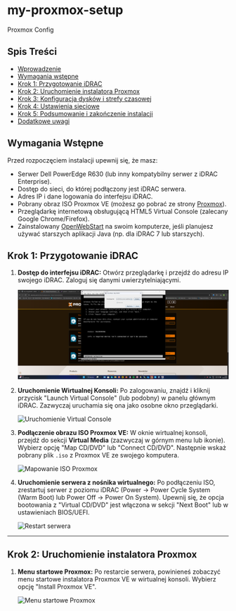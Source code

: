 # my-proxmox-setup
Proxmox Config

## Spis Treści

- [Wprowadzenie](#wprowadzenie)
- [Wymagania wstępne](#wymagania-wstępne)
- [Krok 1: Przygotowanie iDRAC](#krok-1-przygotowanie-idrac)
- [Krok 2: Uruchomienie instalatora Proxmox](#krok-2-uruchomienie-instalatora-proxmox)
- [Krok 3: Konfiguracja dysków i strefy czasowej](#krok-3-konfiguracja-dysków-i-strefy-czasowej)
- [Krok 4: Ustawienia sieciowe](#krok-4-ustawienia-sieciowe)
- [Krok 5: Podsumowanie i zakończenie instalacji](#krok-5-podsumowanie-i-zakończenie-instalacji)
- [Dodatkowe uwagi](#dodatkowe-uwagi)

## Wymagania Wstępne

Przed rozpoczęciem instalacji upewnij się, że masz:

-   Serwer Dell PowerEdge R630 (lub inny kompatybilny serwer z iDRAC Enterprise).
-   Dostęp do sieci, do której podłączony jest iDRAC serwera.
-   Adres IP i dane logowania do interfejsu iDRAC.
-   Pobrany obraz ISO Proxmox VE (możesz go pobrać ze strony [Proxmox](https://www.proxmox.com/en/downloads/category/iso-images)).
-   Przeglądarkę internetową obsługującą HTML5 Virtual Console (zalecany Google Chrome/Firefox).
-   Zainstalowany [OpenWebStart](https://openwebstart.com/) na swoim komputerze, jeśli planujesz używać starszych aplikacji Java (np. dla iDRAC 7 lub starszych).

  ## Krok 1: Przygotowanie iDRAC

1.  **Dostęp do interfejsu iDRAC:**
    Otwórz przeglądarkę i przejdź do adresu IP swojego iDRAC. Zaloguj się danymi uwierzytelniającymi.

    ![Logowanie do iDRAC](images/1.png)

2.  **Uruchomienie Wirtualnej Konsoli:**
    Po zalogowaniu, znajdź i kliknij przycisk "Launch Virtual Console" (lub podobny) w panelu głównym iDRAC. Zazwyczaj uruchamia się ona jako osobne okno przeglądarki.

    ![Uruchomienie Virtual Console](images/02-launch-virtual-console.png)

3.  **Podłączenie obrazu ISO Proxmox VE:**
    W oknie wirtualnej konsoli, przejdź do sekcji **Virtual Media** (zazwyczaj w górnym menu lub ikonie). Wybierz opcję "Map CD/DVD" lub "Connect CD/DVD". Następnie wskaż pobrany plik `.iso` z Proxmox VE ze swojego komputera.

    ![Mapowanie ISO Proxmox](images/03-map-proxmox-iso.png)

4.  **Uruchomienie serwera z nośnika wirtualnego:**
    Po podłączeniu ISO, zrestartuj serwer z poziomu iDRAC (Power -> Power Cycle System (Warm Boot) lub Power Off -> Power On System). Upewnij się, że opcja bootowania z "Virtual CD/DVD" jest włączona w sekcji "Next Boot" lub w ustawieniach BIOS/UEFI.

    ![Restart serwera](images/04-idrac-power-options.png)

---

## Krok 2: Uruchomienie instalatora Proxmox

1.  **Menu startowe Proxmox:**
    Po restarcie serwera, powinieneś zobaczyć menu startowe instalatora Proxmox VE w wirtualnej konsoli. Wybierz opcję "Install Proxmox VE".

    ![Menu startowe Proxmox](images/05-proxmox-boot-menu.png)
